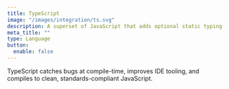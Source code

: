 ```yaml
---
title: TypeScript
image: "/images/integration/ts.svg"
description: A superset of JavaScript that adds optional static typing and modern language features.
meta_title: ""
type: Language
button:
  enable: false
---
```


TypeScript catches bugs at compile-time, improves IDE tooling, and compiles to clean, standards-compliant JavaScript.
